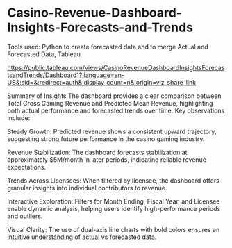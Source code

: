 # Casino-Revenue-Dashboard-Insights-Forecasts-and-Trends
Tools used: Python to create forecasted data and to merge Actual and Forecasted Data, Tableau

https://public.tableau.com/views/CasinoRevenueDashboardInsightsForecastsandTrends/Dashboard1?:language=en-US&:sid=&:redirect=auth&:display_count=n&:origin=viz_share_link

Summary of Insights
The dashboard provides a clear comparison between Total Gross Gaming Revenue and Predicted Mean Revenue, highlighting both actual performance and forecasted trends over time. Key observations include:

Steady Growth: Predicted revenue shows a consistent upward trajectory, suggesting strong future performance in the casino gaming industry.

Revenue Stabilization: The dashboard forecasts stabilization at approximately $5M/month in later periods, indicating reliable revenue expectations.

Trends Across Licensees: When filtered by licensee, the dashboard offers granular insights into individual contributors to revenue.

Interactive Exploration: Filters for Month Ending, Fiscal Year, and Licensee enable dynamic analysis, helping users identify high-performance periods and outliers.

Visual Clarity: The use of dual-axis line charts with bold colors ensures an intuitive understanding of actual vs forecasted data.
